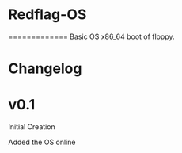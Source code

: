 # Redflag-OS
=============
 Basic OS x86_64 boot of floppy.
# Changelog

v0.1
============
  Initial Creation
  
  Added the OS online
 
